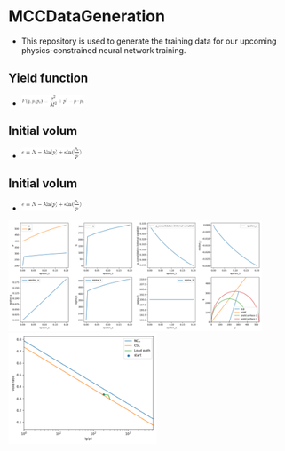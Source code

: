# MCCDataGeneration

- This repository is used to generate the training data for our upcoming physics-constrained neural network training.

## Yield function
- <img src="Equation/yieldfunc.gif" alt="" height="20" title="">

## Initial volum
- <img src="Equation/InitialVolum.gif" alt="" height="20" title="">

## Initial volum
- <img src="Equation/InitialVolum.gif" alt="" height="20" title="">


<img src="figSav/MCCmodel-1.png" alt="MCC loading display" height="200" title="MCC loading display">
<img src="figSav/MCCmodel-2.png" alt="MCC loading display" height="200" title="MCC loading display">

